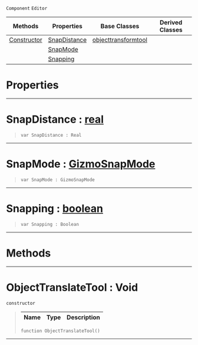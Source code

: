  `Component` `Editor`



|Methods|Properties|Base Classes|Derived Classes|
|---|---|---|---|
|[ Constructor](https://plasmaengine.github.io/PlasmaDocs/Plasma1/C++/code_reference/class_reference/objecttranslatetool.md#objecttranslatetool-void)|[ SnapDistance](https://plasmaengine.github.io/PlasmaDocs/Plasma1/C++/code_reference/class_reference/objecttranslatetool.md#snapdistance-plasma-engine)|[objecttransformtool](https://plasmaengine.github.io/PlasmaDocs/Plasma1/C++/code_reference/class_reference/objecttransformtool.md)| |
| |[ SnapMode](https://plasmaengine.github.io/PlasmaDocs/Plasma1/C++/code_reference/class_reference/objecttranslatetool.md#snapmode-plasma-engine-doc)| | |
| |[ Snapping](https://plasmaengine.github.io/PlasmaDocs/Plasma1/C++/code_reference/class_reference/objecttranslatetool.md#snapping-plasma-engine-doc)| | |


 #  Properties


---  
 #  SnapDistance : [real](https://plasmaengine.github.io/PlasmaDocs/Plasma1/C++/code_reference/lightning_base_types/real.md)

> 
> ``` lang=cpp, name=Lightning
> var SnapDistance : Real


---  
 #  SnapMode : [GizmoSnapMode](https://plasmaengine.github.io/PlasmaDocs/Plasma1/C++/code_reference/enum_reference.md#gizmosnapmode)

> 
> ``` lang=cpp, name=Lightning
> var SnapMode : GizmoSnapMode


---  
 #  Snapping : [boolean](https://plasmaengine.github.io/PlasmaDocs/Plasma1/C++/code_reference/lightning_base_types/boolean.md)

> 
> ``` lang=cpp, name=Lightning
> var Snapping : Boolean


---  
 #  Methods


---  
 #  ObjectTranslateTool : Void

 `constructor`

> 
> |Name|Type|Description|
> |---|---|---|
> ``` lang=cpp, name=Lightning
> function ObjectTranslateTool()
> ``` 


---  
 

 